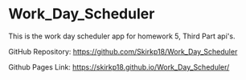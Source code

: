 # Work_Day_Scheduler

This is the work day scheduler app for homework 5, Third Part api's.

GitHub Repository: https://github.com/Skirkp18/Work_Day_Scheduler

Github Pages Link: https://skirkp18.github.io/Work_Day_Scheduler/

